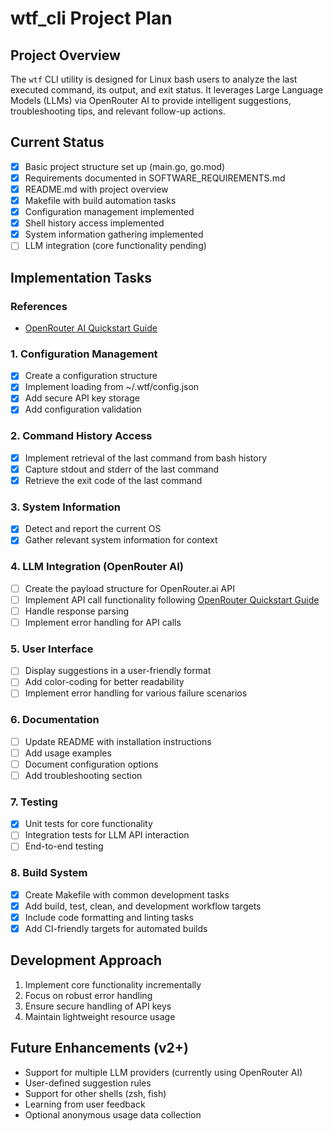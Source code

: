 # wtf_cli Project Plan

## Project Overview
The `wtf` CLI utility is designed for Linux bash users to analyze the last executed command, its output, and exit status. It leverages Large Language Models (LLMs) via OpenRouter AI to provide intelligent suggestions, troubleshooting tips, and relevant follow-up actions.

## Current Status
- [x] Basic project structure set up (main.go, go.mod)
- [x] Requirements documented in SOFTWARE_REQUIREMENTS.md
- [x] README.md with project overview
- [x] Makefile with build automation tasks
- [x] Configuration management implemented
- [x] Shell history access implemented
- [x] System information gathering implemented
- [ ] LLM integration (core functionality pending)

## Implementation Tasks

### References
- [OpenRouter AI Quickstart Guide](https://openrouter.ai/docs/quickstart)

### 1. Configuration Management
- [x] Create a configuration structure
- [x] Implement loading from ~/.wtf/config.json
- [x] Add secure API key storage
- [x] Add configuration validation

### 2. Command History Access
- [x] Implement retrieval of the last command from bash history
- [x] Capture stdout and stderr of the last command
- [x] Retrieve the exit code of the last command

### 3. System Information
- [x] Detect and report the current OS
- [x] Gather relevant system information for context

### 4. LLM Integration (OpenRouter AI)
- [ ] Create the payload structure for OpenRouter.ai API
- [ ] Implement API call functionality following [OpenRouter Quickstart Guide](https://openrouter.ai/docs/quickstart)
- [ ] Handle response parsing
- [ ] Implement error handling for API calls

### 5. User Interface
- [ ] Display suggestions in a user-friendly format
- [ ] Add color-coding for better readability
- [ ] Implement error handling for various failure scenarios

### 6. Documentation
- [ ] Update README with installation instructions
- [ ] Add usage examples
- [ ] Document configuration options
- [ ] Add troubleshooting section

### 7. Testing
- [x] Unit tests for core functionality
- [ ] Integration tests for LLM API interaction
- [ ] End-to-end testing

### 8. Build System
- [x] Create Makefile with common development tasks
- [x] Add build, test, clean, and development workflow targets
- [x] Include code formatting and linting tasks
- [x] Add CI-friendly targets for automated builds

## Development Approach
1. Implement core functionality incrementally
2. Focus on robust error handling
3. Ensure secure handling of API keys
4. Maintain lightweight resource usage

## Future Enhancements (v2+)
- Support for multiple LLM providers (currently using OpenRouter AI)
- User-defined suggestion rules
- Support for other shells (zsh, fish)
- Learning from user feedback
- Optional anonymous usage data collection